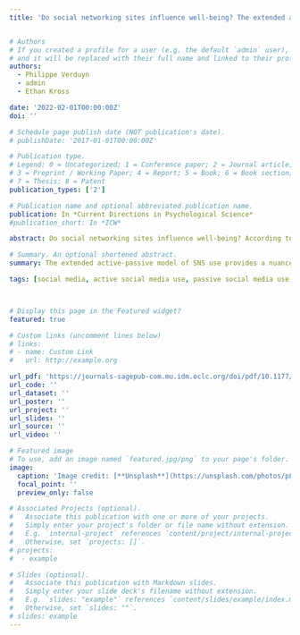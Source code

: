 ```yaml
---
title: 'Do social networking sites influence well-being? The extended active-passive model'


# Authors
# If you created a profile for a user (e.g. the default `admin` user), write the username (folder name) here
# and it will be replaced with their full name and linked to their profile.
authors:
  - Philippe Verduyn
  - admin
  - Ethan Kross

date: '2022-02-01T00:00:00Z'
doi: ''

# Schedule page publish date (NOT publication's date).
# publishDate: '2017-01-01T00:00:00Z'

# Publication type.
# Legend: 0 = Uncategorized; 1 = Conference paper; 2 = Journal article;
# 3 = Preprint / Working Paper; 4 = Report; 5 = Book; 6 = Book section;
# 7 = Thesis; 8 = Patent
publication_types: ['2']

# Publication name and optional abbreviated publication name.
publication: In *Current Directions in Psychological Science*
#publication_short: In *ICW*

abstract: Do social networking sites influence well-being? According to the active-passive model of SNS use, the impact of SNSs on well-being depends on how they are used. Using SNSs actively to interact with other users positively affects well-being, whereas passive consumption of SNS content negatively affects well-being. However, emerging evidence suggests that the active-passive distinction is too coarse to fully capture the relationship between SNS use and well-being. Here we describe the extended active-passive model of SNS use, which refines the original model in three ways. It decomposes active use, decomposes passive use, and crosses usage types with user characteristics. We describe recent empirical evidence illustrating the benefits of these three extensions and highlight important future research directions. The extended active-passive model of SNS use provides a nuanced understanding of the relationship between SNS use and well-being by highlighting that active use of SNSs is not always beneficial and passive use is not always detrimental.

# Summary. An optional shortened abstract.
summary: The extended active-passive model of SNS use provides a nuanced understanding of the relationship between SNS use and well-being by highlighting that active use of SNSs is not always beneficial and passive use is not always detrimental.

tags: [social media, active social media use, passive social media use, well-being, individual differences]



# Display this page in the Featured widget?
featured: true

# Custom links (uncomment lines below)
# links:
# - name: Custom Link
#   url: http://example.org

url_pdf: 'https://journals-sagepub-com.mu.idm.oclc.org/doi/pdf/10.1177/09637214211053637'
url_code: ''
url_dataset: ''
url_poster: ''
url_project: ''
url_slides: ''
url_source: ''
url_video: ''

# Featured image
# To use, add an image named `featured.jpg/png` to your page's folder.
image:
  caption: 'Image credit: [**Unsplash**](https://unsplash.com/photos/pLCdAaMFLTE)'
  focal_point: ''
  preview_only: false

# Associated Projects (optional).
#   Associate this publication with one or more of your projects.
#   Simply enter your project's folder or file name without extension.
#   E.g. `internal-project` references `content/project/internal-project/index.md`.
#   Otherwise, set `projects: []`.
# projects:
#  - example

# Slides (optional).
#   Associate this publication with Markdown slides.
#   Simply enter your slide deck's filename without extension.
#   E.g. `slides: "example"` references `content/slides/example/index.md`.
#   Otherwise, set `slides: ""`.
# slides: example
---
```

